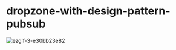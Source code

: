 # dropzone-with-design-pattern-pubsub

![ezgif-3-e30bb23e82](https://github.com/ileoni/dropzone-with-design-pattern-pubsub/assets/33101265/8878605a-3c1a-4a74-bd72-6f1837c5aa10)

